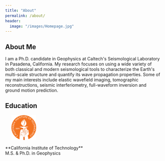 ```yaml
---
title: "About"
permalink: /about/
header:
  image: "/images/Homepage.jpg"
---
```

## About Me
I am a Ph.D. candidate in Geophysics at Caltech's Seismological Laboratory in Pasadena, California. My research focuses on using a wide variety of both classical and modern seismological tools to characterize the Earth's multi-scale structure and quantify its wave propagation properties. Some of my main interests include elastic wavefield imaging, tomographic reconstructions, seismic interferiometry, full-waveform inversion and ground motion prediction.

## Education
<div class="clearfix">
    <img src="/images/CALTECH_LOGO.png" class="float-left" width="80" hspace="20">
    <p>**California Institute of Technology**<br>M.S. & Ph.D. in Geophysics</p>
</div>
